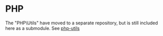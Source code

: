 # PHP

The "PHP\Utils" have moved to a separate repository, but is still included here as a submodule.
See [php-utils](https://github.com/Darknetzz/php-utils)
